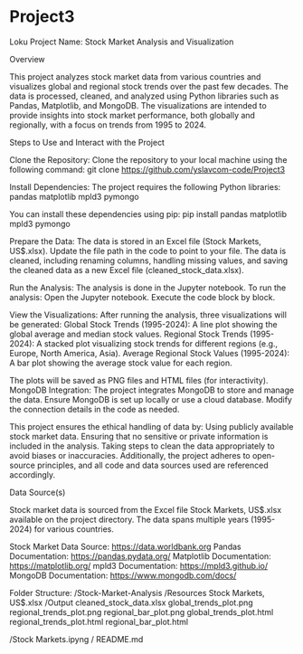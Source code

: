 # Project3

Loku Project Name: Stock Market Analysis and Visualization

Overview

This project analyzes stock market data from various countries and visualizes global and regional stock trends over the past few decades. The data is processed, cleaned, and analyzed using Python libraries such as Pandas, Matplotlib, and MongoDB. The visualizations are intended to provide insights into stock market performance, both globally and regionally, with a focus on trends from 1995 to 2024.

Steps to Use and Interact with the Project

Clone the Repository: Clone the repository to your local machine using the following command:
git clone https://github.com/yslavcom-code/Project3

Install Dependencies: The project requires the following Python libraries:
pandas
matplotlib
mpld3
pymongo

You can install these dependencies using pip:
pip install pandas matplotlib mpld3 pymongo


Prepare the Data:
The data is stored in an Excel file (Stock Markets, US$.xlsx).
Update the file path in the code to point to your file.
The data is cleaned, including renaming columns, handling missing values, and saving the cleaned data as a new Excel file (cleaned_stock_data.xlsx).

Run the Analysis: 
The analysis is done in the Jupyter notebook. 
To run the analysis:
Open the Jupyter notebook.
Execute the code block by block.


View the Visualizations: 
After running the analysis, three visualizations will be generated:
Global Stock Trends (1995-2024): A line plot showing the global average and median stock values.
Regional Stock Trends (1995-2024): A stacked plot visualizing stock trends for different regions (e.g., Europe, North America, Asia).
Average Regional Stock Values (1995-2024): A bar plot showing the average stock value for each region.

The plots will be saved as PNG files and HTML files (for interactivity).
MongoDB Integration: The project integrates MongoDB to store and manage the data. Ensure MongoDB is set up locally or use a cloud database. Modify the connection details in the code as needed.




This project ensures the ethical handling of data by:
Using publicly available stock market data.
Ensuring that no sensitive or private information is included in the analysis.
Taking steps to clean the data appropriately to avoid biases or inaccuracies.
Additionally, the project adheres to open-source principles, and all code and data sources used are referenced accordingly.

Data Source(s)

Stock market data is sourced from the Excel file Stock Markets, US$.xlsx available on the project directory. The data spans multiple years (1995-2024) for various countries.

Stock Market Data Source: https://data.worldbank.org
Pandas Documentation: https://pandas.pydata.org/
Matplotlib Documentation: https://matplotlib.org/
mpld3 Documentation: https://mpld3.github.io/
MongoDB Documentation: https://www.mongodb.com/docs/



Folder Structure:
/Stock-Market-Analysis
    /Resources
        Stock Markets, US$.xlsx
    /Output
        cleaned_stock_data.xlsx
        global_trends_plot.png
        regional_trends_plot.png
        regional_bar_plot.png
        global_trends_plot.html
        regional_trends_plot.html
        regional_bar_plot.html
        
  /Stock Markets.ipyng
  / README.md















